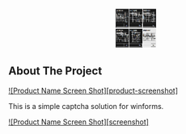 <p align="center">
  <a href="https://raw.githubusercontent.com/Simkoop/FormsCaptcha/master/images/Capture.PNG">
    <img src="images/Capture.PNG" alt="Logo" width="80" height="80">
  </a>
</p>

<!-- ABOUT THE PROJECT -->
## About The Project

[![Product Name Screen Shot][product-screenshot]](https://example.com)

This is a simple captcha solution for winforms.

[![Product Name Screen Shot][screenshot]](https://raw.githubusercontent.com/Simkoop/FormsCaptcha/master/images/Capture.PNG)

